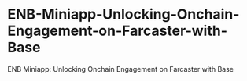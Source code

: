 # ENB-Miniapp-Unlocking-Onchain-Engagement-on-Farcaster-with-Base
ENB Miniapp: Unlocking Onchain Engagement on Farcaster with Base

